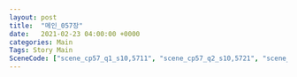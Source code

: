 ```yaml
---
layout: post
title:  "메인_057장"
date:   2021-02-23 04:00:00 +0000
categories: Main
Tags: Story Main
SceneCode: ["scene_cp57_q1_s10,5711", "scene_cp57_q2_s10,5721", "scene_cp57_q3_s10,5731", "scene_cp57_q4_s10,5741", "scene_cp57_q4_s30,5742"]
---
```

